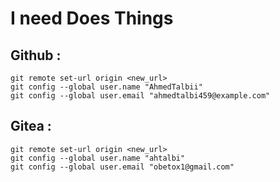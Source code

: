# I need Does Things
## Github :
```
git remote set-url origin <new_url>
git config --global user.name "AhmedTalbii"
git config --global user.email "ahmedtalbi459@example.com"
```
## Gitea :
```
git remote set-url origin <new_url>
git config --global user.name "ahtalbi"
git config --global user.email "obetox1@gmail.com"
```
